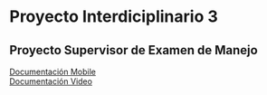 # Proyecto Interdiciplinario 3
## Proyecto Supervisor de Examen de Manejo
[Documentación Mobile](https://docs.google.com/document/d/18EThzzp-ZHnF5Rsbp1zaEia8YNsdvd9t/edit?usp=sharing&ouid=115016178569518515003&rtpof=true&sd=true)  
[Documentación Video](https://docs.google.com/document/d/16nyg3Ze12F6EZ2RUeBNca2EdNXeHSUmq/edit?usp=sharing&ouid=108128914013073396963&rtpof=true&sd=true)
